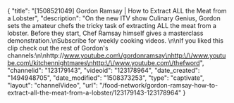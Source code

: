 {
    "title": "[1508521049] Gordon Ramsay | How to Extract ALL the Meat from a Lobster",
    "description": "On the new ITV show Culinary Genius, Gordon sets the amateur chefs the tricky task of extracting ALL the meat from a lobster. Before they start, Chef Ramsay himself gives a masterclass demonstration.\nSubscribe for weekly cooking videos. \n\nIf you liked this clip check out the rest of Gordon's channels:\n\nhttp:\/\/www.youtube.com\/gordonramsay\nhttp:\/\/www.youtube.com\/kitchennightmares\nhttp:\/\/www.youtube.com\/thefword",
    "channelid": "123179143",
    "videoid": "123178964",
    "date_created": "1494948705",
    "date_modified": "1508373253",
    "type": "captivate",
    "layout": "channelVideo",
    "url": "\/food-network\/gordon-ramsay-how-to-extract-all-the-meat-from-a-lobster\/123179143-123178964"
}